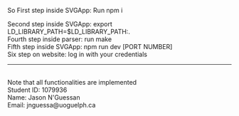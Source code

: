 So First step inside SVGApp:
    Run npm i
   </br>

Second step inside SVGApp:
    export LD_LIBRARY_PATH=$LD_LIBRARY_PATH:. 
</br>
Fourth step inside parser:
    run make
</br>
Fifth step inside SVGApp:
     npm run dev [PORT NUMBER]
</br>
Six step on website:
    log in with your credentials

----------
</br>
Note that all functionalities are implemented
</br>
Student ID: 1079936
</br>
Name: Jason N'Guessan
</br>
Email: jnguessa@uoguelph.ca





